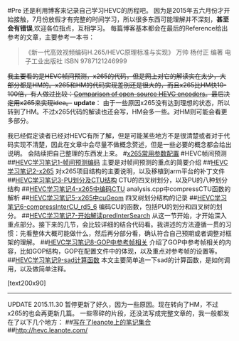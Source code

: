 #Pre
还是利用博客来记录自己学习HEVC的历程吧。
因为是2015年五六月份才开始接触，7月份放假才有完整的时间学习，所以很多东西可能理解并不深刻，**甚至会有错误**,欢迎各位指点，互相学习。
每篇博客基本都会在最后的Reference给出参考的文章，主要参考一本书：
>《新一代高效视频编码H.265/HEVC原理标准与实现》 万帅 杨付正 编著 电子工业出版社
ISBN 9787121246999

~~我主要看的是HEVC帧间预测，x265的代码，但是网上对它的解读实在太少，大部分都是HM的。x265和HM的代码实现差别还是很大的，而且x265比HM快10-100倍，有人做过比较：[Comparison of open-source HEVC encoders][0]。最后决定用x265来实现idea。~~
**update**：
由于一些原因x265没有达到理想的状态，所以转到了HM。不过x265代码的解读也还会写，HM会多一些。对HM则可能会看更多部分。

我已经假定读者已经对HEVC有所了解，但是可能某些地方不是很清楚或者对于代码实现不清楚，因此在文章中会尽量不做概念赘述，但是一些必要的概念都会给出说明。
会陆续把自己整理的东西发上来。
#[x265常用参数配置][3]
#HEVC帧间预测
##[HEVC学习笔记1-帧间预测编码][1]
主要是对帧间预测的重点的简要介绍
##[HEVC学习笔记2-x265][2]
对x265项目结构的主要说明，以及移植到arm平台的补丁文件
##[HEVC学习笔记3-PU划分及CTU结构][4]
CTU的四叉树划分，以及PU的八种划分结构
##[HEVC学习笔记4-x265中编码CTU][5]
analysis.cpp中compressCTU函数的解析
##[HEVC学习笔记5-x265中cuGeom][6]
四叉树划分结构的记录
##[HEVC学习笔记6-compressInterCU_rd5_6][7]
编码CU的函数，包括PU的划分和四叉树的划分。
##[HEVC学习笔记7-开始解读predInterSearch][8]
从这一节开始，才开始深入重点部分。接下来的几节，会比较详细的结合代码看。我讲述的方法遵循一贯的习惯：先看整体大概可能做什么，然后再分部分看，确认符合自己预期或者调整对框架的理解。
##[HEVC学习笔记8-GOP中参考帧相关][11]
介绍了GOP中参考帧相关的内容，比如GOP结构，GOP在配置文件中的体现，以及重点对参考帧的设置等。
##[HEVC学习笔记9-sad计算函数]( http://www.findspace.name/easycoding/1544)
本文主要简单追一下sad的计算函数，是如何调用，以及做简单注释。

[text200x90]

---
UPDATE 2015.11.30
暂停更新了好久，因为一些原因。现在转向了HM，不过x265的也会再更新几篇。
一些零碎的片段，还没法写成完整文章的，我一般都发在了以下几个地方：
##[写在了leanote上的笔记集合][10]
##http://hevc.leanote.com/ 


[0]: https://damienschroeder.wordpress.com/2014/10/10/comparison-of-open-source-hevc-encoders/ "Comparison of open-source HEVC encoders"
[1]: http://www.findspace.name/easycoding/1436
[2]: http://www.findspace.name/easycoding/1452
[3]: http://www.findspace.name/easycoding/1428 
[4]: http://www.findspace.name/easycoding/1453
[5]: http://www.findspace.name/easycoding/1455 
[6]: http://www.findspace.name/easycoding/1456
[7]: http://www.findspace.name/easycoding/1457 
[8]: http://www.findspace.name/easycoding/1459

[9]: https://plus.google.com/u/0/collection/gTnpv
[10]: http://hevc.leanote.com/ 
[11]: http://www.findspace.name/easycoding/1527